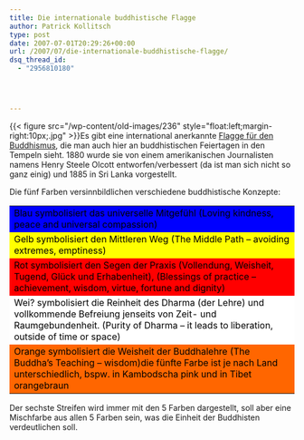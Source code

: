 ```yaml
---
title: Die internationale buddhistische Flagge
author: Patrick Kollitsch
type: post
date: 2007-07-01T20:29:26+00:00
url: /2007/07/die-internationale-buddhistische-flagge/
dsq_thread_id:
  - "2956810180"




---
```

{{< figure src="/wp-content/old-images/236" style="float:left;margin-right:10px;.jpg" >}}Es gibt eine international anerkannte [Flagge für den Buddhismus][1], die man auch hier an buddhistischen Feiertagen in den Tempeln sieht. 1880 wurde sie von einem amerikanischen Journalisten namens Henry Steele Olcott entworfen/verbessert (da ist man sich nicht so ganz einig) und 1885 in Sri Lanka vorgestellt.

Die fünf Farben versinnbildlichen verschiedene buddhistische Konzepte:

<table>
  <tr style="vertical-align:middle;background-color:#00f;color:#000;">
    <td>
      Blau symbolisiert das universelle Mitgefühl (Loving kindness, peace and universal compassion)
    </td>
  </tr>
  
  <tr style="vertical-align:middle;background-color:#ff0;color:#000;">
    <td>
      Gelb symbolisiert den Mittleren Weg (The Middle Path &#8211; avoiding extremes, emptiness)
    </td>
  </tr>
  
  <tr style="vertical-align:middle;background-color:#f00;color:#000;">
    <td>
      Rot symbolisiert den Segen der Praxis (Vollendung, Weisheit, Tugend, Glück und Erhabenheit), (Blessings of practice &#8211; achievement, wisdom, virtue, fortune and dignity)
    </td>
  </tr>
  
  <tr style="vertical-align:middle;background-color:#fff;color:#000;">
    <td>
      Wei? symbolisiert die Reinheit des Dharma (der Lehre) und vollkommende Befreiung jenseits von Zeit- und Raumgebundenheit. (Purity of Dharma &#8211; it leads to liberation, outside of time or space)
    </td>
  </tr>
  
  <tr style="vertical-align:middle;background-color:#f60;color:#000;">
    <td>
      Orange symbolisiert die Weisheit der Buddhalehre (The Buddha&#8217;s Teaching &#8211; wisdom)<txp:gho_footnote>die fünfte Farbe ist je nach Land unterschiedlich, bspw. in Kambodscha pink und in Tibet orangebraun</txp:gho_footnote>
    </td>
  </tr>
</table>

Der sechste Streifen wird immer mit den 5 Farben dargestellt, soll aber eine Mischfarbe aus allen 5 Farben sein, was die Einheit der Buddhisten verdeutlichen soll.

 [1]: http://de.wikipedia.org/wiki/Internationale_Buddhistische_Flagge